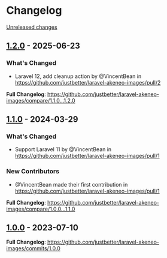 # Changelog 

[Unreleased changes](https://github.com/justbetter/laravel-akeneo-images/compare/1.2.0...main)
## [1.2.0](https://github.com/justbetter/laravel-akeneo-images/releases/tag/1.2.0) - 2025-06-23

### What's Changed
* Laravel 12, add cleanup action by @VincentBean in https://github.com/justbetter/laravel-akeneo-images/pull/2


**Full Changelog**: https://github.com/justbetter/laravel-akeneo-images/compare/1.1.0...1.2.0

## [1.1.0](https://github.com/justbetter/laravel-akeneo-images/releases/tag/1.1.0) - 2024-03-29

### What's Changed
* Support Laravel 11 by @VincentBean in https://github.com/justbetter/laravel-akeneo-images/pull/1

### New Contributors
* @VincentBean made their first contribution in https://github.com/justbetter/laravel-akeneo-images/pull/1

**Full Changelog**: https://github.com/justbetter/laravel-akeneo-images/compare/1.0.0...1.1.0

## [1.0.0](https://github.com/justbetter/laravel-akeneo-images/releases/tag/1.0.0) - 2023-07-10

**Full Changelog**: https://github.com/justbetter/laravel-akeneo-images/commits/1.0.0

